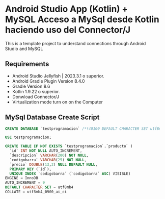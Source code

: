 # Android Studio App (Kotlin) + MySQL Acceso a MySql desde Kotlin haciendo uso del Connector/J

This is a template project to understand connections through Android Studio and MySQL

## Requirements

- Android Studio Jellyfish | 2023.3.1 o superior.
- Android Gradle Plugin Version 8.4.0
- Gradle Version 8.6
- Kotlin 1.9.22 o superior.
- Donwload Connector/J
- Virtualization mode turn on on the Computer

## MySql Database Create Script

```sql
CREATE DATABASE `testprogramacion` /*!40100 DEFAULT CHARACTER SET utf8mb4 COLLATE utf8mb4_0900_ai_ci */ /*!80016 DEFAULT ENCRYPTION='N' */;

USE testprogramacion;

CREATE TABLE IF NOT EXISTS `testprogramacion`.`producto` (
  `id` INT NOT NULL AUTO_INCREMENT,
  `descripcion` VARCHAR(200) NOT NULL,
  `codigobarra` VARCHAR(25) NOT NULL,
  `precio` DOUBLE(13,2) NULL DEFAULT NULL,
  PRIMARY KEY (`id`),
  UNIQUE INDEX `codigobarra` (`codigobarra` ASC) VISIBLE)
ENGINE = InnoDB
AUTO_INCREMENT = 9
DEFAULT CHARACTER SET = utf8mb4
COLLATE = utf8mb4_0900_ai_ci
```

